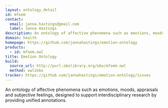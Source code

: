 ```yaml
---
layout: ontology_detail
id: mfoem
contact:
  email: janna.hastings@gmail.com
  label: Janna Hastings
description: An ontology of affective phenomena such as emotions, moods, appraisals and subjective feelings.
domain: health
homepage: https://github.com/jannahastings/emotion-ontology
products:
  - id: mfoem.owl
title: Emotion Ontology
build:
  source_url: http://purl.obolibrary.org/obo/mfoem.owl
  method: owl2obo
tracker: https://github.com/jannahastings/emotion-ontology/issues
---
```


An ontology of affective phenomena such as emotions, moods, appraisals and subjective feelings, designed to support interdisciplinary research by providing unified annotations.
